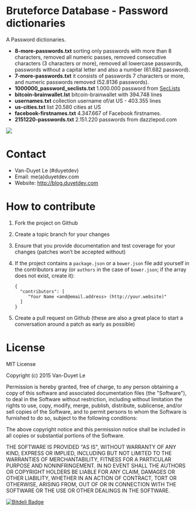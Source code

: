 # Bruteforce Database - Password dictionaries

A Password dictionaries. 

* **8-more-passwords.txt** sorting only passwords with more than 8 characters, removed all numeric passes, removed consecutive characters (3 characters or more), removed all lowercase passwords, passwords without a capital letter and also a number (61.682 password).
* **7-more-passwords.txt** it consists of passwords 7 characters or more, and numeric passwords removed (52.8136 passwords).
* **1000000_password_seclists.txt** 1.000.000 password from <a href="https://github.com/danielmiessler/SecLists">SecLists</a>
* **bitcoin-brainwallet.lst** bitcoin-brainwallet with 394.748 lines
* **usernames.txt** collection username of/at US - 403.355 lines
* **us-cities.txt** list 20.580 cities at US
* **facebook-firstnames.txt** 4.347.667 of Facebook firstnames.
* **2151220-passwords.txt** 2.151.220 passwords from dazzlepod.com

<img src="http://2.bp.blogspot.com/-DBFErnG-8AE/VhJ-z3Y-41I/AAAAAAAADgA/FGCt8naBMKs/s1600/mtyourmind.10001mb.com.png" />

# Contact
* Van-Duyet Le (#duyetdev) 
* Email: me(a)duyetdev.com
* Website: http://blog.duyetdev.com 

# How to contribute
1. Fork the project on Github
2. Create a topic branch for your changes
3. Ensure that you provide documentation and test coverage for your changes (patches won’t be accepted without)
4. If the project contains a `package.json` or a `bower.json` file add yourself in the contributors array (or `authors` in the case of `bower.json`; if the array does not exist, create it):
    ```
    {
      "contributors": [
         "Your Name <and@email.address> (http://your.website)"
      ]
    }
    ```

5. Create a pull request on Github (these are also a great place to start a conversation around a patch as early as possible)

# License
MIT License

Copyright (c) 2015 Van-Duyet Le

Permission is hereby granted, free of charge, to any person obtaining a copy of this software and associated documentation files (the "Software"), to deal in the Software without restriction, including without limitation the rights to use, copy, modify, merge, publish, distribute, sublicense, and/or sell copies of the Software, and to permit persons to whom the Software is furnished to do so, subject to the following conditions:

The above copyright notice and this permission notice shall be included in all copies or substantial portions of the Software.

THE SOFTWARE IS PROVIDED "AS IS", WITHOUT WARRANTY OF ANY KIND, EXPRESS OR IMPLIED, INCLUDING BUT NOT LIMITED TO THE WARRANTIES OF MERCHANTABILITY, FITNESS FOR A PARTICULAR PURPOSE AND NONINFRINGEMENT. IN NO EVENT SHALL THE AUTHORS OR COPYRIGHT HOLDERS BE LIABLE FOR ANY CLAIM, DAMAGES OR OTHER LIABILITY, WHETHER IN AN ACTION OF CONTRACT, TORT OR OTHERWISE, ARISING FROM, OUT OF OR IN CONNECTION WITH THE SOFTWARE OR THE USE OR OTHER DEALINGS IN THE SOFTWARE.


[![Bitdeli Badge](https://d2weczhvl823v0.cloudfront.net/duyetdev/bruteforce-database/trend.png)](https://bitdeli.com/free "Bitdeli Badge")

